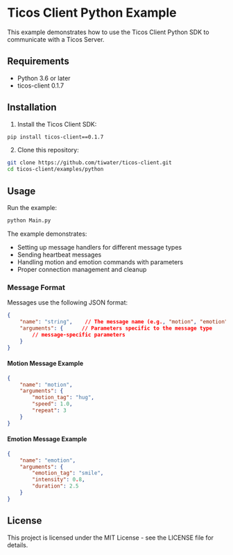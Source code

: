 # Ticos Client Python Example

This example demonstrates how to use the Ticos Client Python SDK to communicate with a Ticos Server.

## Requirements

- Python 3.6 or later
- ticos-client 0.1.7

## Installation

1. Install the Ticos Client SDK:
```bash
pip install ticos-client==0.1.7
```

2. Clone this repository:
```bash
git clone https://github.com/tiwater/ticos-client.git
cd ticos-client/examples/python
```

## Usage

Run the example:
```bash
python Main.py
```

The example demonstrates:
- Setting up message handlers for different message types
- Sending heartbeat messages
- Handling motion and emotion commands with parameters
- Proper connection management and cleanup

### Message Format

Messages use the following JSON format:

```json
{
    "name": "string",    // The message name (e.g., "motion", "emotion", "heartbeat")
    "arguments": {      // Parameters specific to the message type
        // message-specific parameters
    }
}
```

#### Motion Message Example

```json
{
    "name": "motion",
    "arguments": {
        "motion_tag": "hug",
        "speed": 1.0,
        "repeat": 3
    }
}
```

#### Emotion Message Example

```json
{
    "name": "emotion",
    "arguments": {
        "emotion_tag": "smile",
        "intensity": 0.8,
        "duration": 2.5
    }
}
```

## License

This project is licensed under the MIT License - see the LICENSE file for details.
